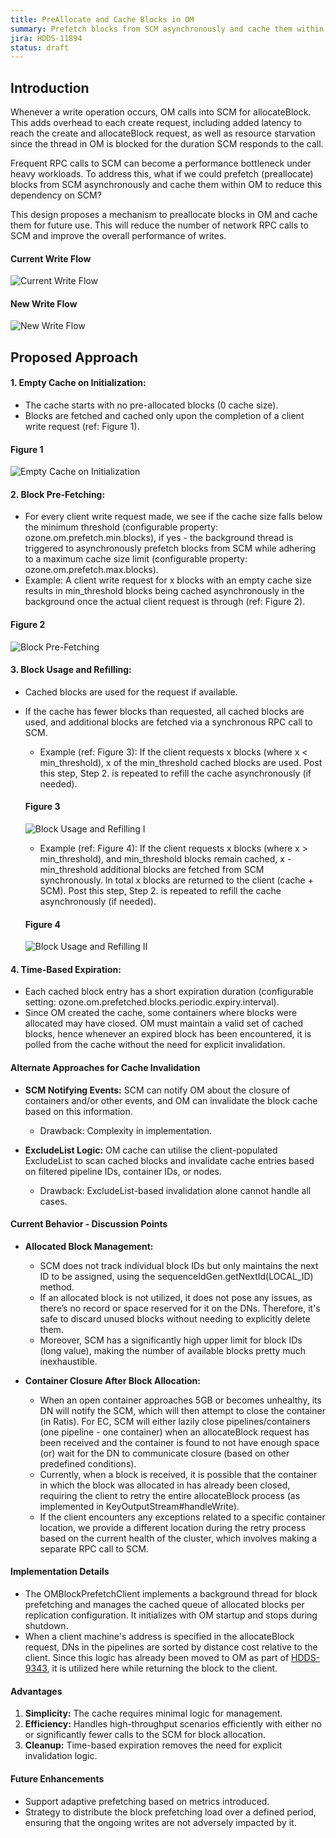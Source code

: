 ```yaml
---
title: PreAllocate and Cache Blocks in OM
summary: Prefetch blocks from SCM asynchronously and cache them within OM to reduce dependency on SCM for every write.
jira: HDDS-11894
status: draft
---
```

<!--
  Licensed under the Apache License, Version 2.0 (the "License");
  you may not use this file except in compliance with the License.
  You may obtain a copy of the License at
   http://www.apache.org/licenses/LICENSE-2.0
  Unless required by applicable law or agreed to in writing, software
  distributed under the License is distributed on an "AS IS" BASIS,
  WITHOUT WARRANTIES OR CONDITIONS OF ANY KIND, either express or implied.
  See the License for the specific language governing permissions and
  limitations under the License. See accompanying LICENSE file.
-->

## Introduction

Whenever a write operation occurs, OM calls into SCM for allocateBlock. This adds overhead to each create request, including added latency to reach the create and allocateBlock request, as well as resource starvation since the thread in OM is blocked for the duration SCM responds to the call.

Frequent RPC calls to SCM can become a performance bottleneck under heavy workloads. To address this, what if we could prefetch (preallocate) blocks from SCM asynchronously and cache them within OM to reduce this dependency on SCM?

This design proposes a mechanism to preallocate blocks in OM and cache them for future use. This will reduce the number of network RPC calls to SCM and improve the overall performance of writes.

#### Current Write Flow
![Current Write Flow](current-write-flow.png)

#### New Write Flow
![New Write Flow](new-write-flow.png)

## Proposed Approach

#### 1. Empty Cache on Initialization:

- The cache starts with no pre-allocated blocks (0 cache size). 
- Blocks are fetched and cached only upon the completion of a client write request (ref: Figure 1).

#### Figure 1
![Empty Cache on Initialization](empty-cache-initialization.png)

#### 2. Block Pre-Fetching:

- For every client write request made, we see if the cache size falls below the minimum threshold (configurable property: ozone.om.prefetch.min.blocks), if yes - the background thread is triggered to asynchronously prefetch blocks from SCM while adhering to a maximum cache size limit (configurable property: ozone.om.prefetch.max.blocks).
- Example: A client write request for x blocks with an empty cache size results in min_threshold blocks being cached asynchronously in the background once the actual client request is through (ref: Figure 2).

#### Figure 2
![Block Pre-Fetching](block-prefetching.png)

#### 3. Block Usage and Refilling:

- Cached blocks are used for the request if available.
- If the cache has fewer blocks than requested, all cached blocks are used, and additional blocks are fetched via a synchronous RPC call to SCM.
  - Example (ref: Figure 3): If the client requests x blocks (where x < min_threshold), x of the min_threshold cached blocks are used. Post this step, Step 2. is repeated to refill the cache asynchronously (if needed).

   #### Figure 3
   ![Block Usage and Refilling I](block-usage-refill-i.png)

  - Example (ref: Figure 4): If the client requests x blocks (where x > min_threshold), and min_threshold blocks remain cached, x - min_threshold additional blocks are fetched from SCM synchronously. In total x blocks are returned to the client (cache + SCM). Post this step, Step 2. is repeated to refill the cache asynchronously (if needed).
  #### Figure 4
  ![Block Usage and Refilling II](block-usage-refill-ii.png)

#### 4. Time-Based Expiration:

- Each cached block entry has a short expiration duration (configurable setting: ozone.om.prefetched.blocks.periodic.expiry.interval).
- Since OM created the cache, some containers where blocks were allocated may have closed. OM must maintain a valid set of cached blocks, hence whenever an expired block has been encountered, it is polled from the cache without the need for explicit invalidation.

#### Alternate Approaches for Cache Invalidation
- **SCM Notifying Events:** SCM can notify OM about the closure of containers and/or other events, and OM can invalidate the block cache based on this information.
  - Drawback: Complexity in implementation.


- **ExcludeList Logic:** OM cache can utilise the client-populated ExcludeList to scan cached blocks and invalidate cache entries based on filtered pipeline IDs, container IDs, or nodes. 
  - Drawback: ExcludeList-based invalidation alone cannot handle all cases.

#### Current Behavior - Discussion Points
- **Allocated Block Management:** 
  - SCM does not track individual block IDs but only maintains the next ID to be assigned, using the sequenceIdGen.getNextId(LOCAL_ID) method.
  - If an allocated block is not utilized, it does not pose any issues, as there’s no record or space reserved for it on the DNs. Therefore, it's safe to discard unused blocks without needing to explicitly delete them.
  - Moreover, SCM has a significantly high upper limit for block IDs (long value), making the number of available blocks pretty much inexhaustible.


- **Container Closure After Block Allocation:**
  - When an open container approaches 5GB or becomes unhealthy, its DN will notify the SCM, which will then attempt to close the container (in Ratis). For EC, SCM will either lazily close pipelines/containers (one pipeline - one container) when an allocateBlock request has been received and the container is found to not have enough space (or) wait for the DN to communicate closure (based on other predefined conditions).
  - Currently, when a block is received, it is possible that the container in which the block was allocated in has already been closed, requiring the client to retry the entire allocateBlock process (as implemented in KeyOutputStream#handleWrite).
  - If the client encounters any exceptions related to a specific container location, we provide a different location during the retry process based on the current health of the cluster, which involves making a separate RPC call to SCM. 

#### Implementation Details

- The OMBlockPrefetchClient implements a background thread for block prefetching and manages the cached queue of allocated blocks per replication configuration. It initializes with OM startup and stops during shutdown.
- When a client machine's address is specified in the allocateBlock request, DNs in the pipelines are sorted by distance cost relative to the client. Since this logic has already been moved to OM as part of [HDDS-9343](https://issues.apache.org/jira/browse/HDDS-9343), it is utilized here while returning the block to the client.

#### Advantages
1. **Simplicity:** The cache requires minimal logic for management.
2. **Efficiency:** Handles high-throughput scenarios efficiently with either no or significantly fewer calls to the SCM for block allocation.
3. **Cleanup:** Time-based expiration removes the need for explicit invalidation logic.

#### Future Enhancements
- Support adaptive prefetching based on metrics introduced.
- Strategy to distribute the block prefetching load over a defined period, ensuring that the ongoing writes are not adversely impacted by it.









